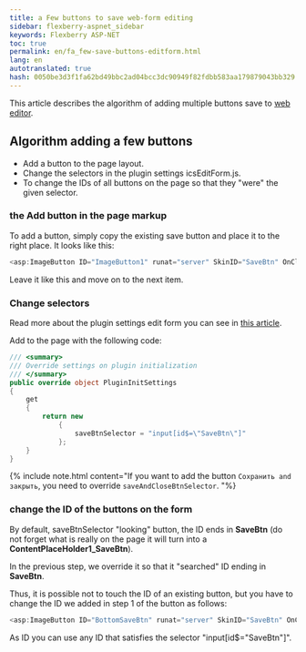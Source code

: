 ```yaml
--- 
title: a Few buttons to save web-form editing 
sidebar: flexberry-aspnet_sidebar 
keywords: Flexberry ASP-NET 
toc: true 
permalink: en/fa_few-save-buttons-editform.html 
lang: en 
autotranslated: true 
hash: 0050be3d3f1fa62bd49bbc2ad04bcc3dc90949f82fdbb583aa179879043bb329 
--- 
```


This article describes the algorithm of adding multiple buttons save to [web editor](fa_editform.html). 

## Algorithm adding a few buttons 

* Add a button to the page layout. 
* Change the selectors in the plugin settings icsEditForm.js. 
* To change the IDs of all buttons on the page so that they "were" the given selector. 

### the Add button in the page markup 

To add a button, simply copy the existing save button and place it to the right place. It looks like this: 

```csharp
<asp:ImageButton ID="ImageButton1" runat="server" SkinID="SaveBtn" OnClick="SaveBtn_Click" AlternateText="<%$ Resources: Resource, Save %>" ValidationGroup="savedoc" />
``` 

Leave it like this and move on to the next item. 

### Change selectors 

Read more about the plugin settings edit form you can see in [this article](fa_editform-configuration.html). 

Add to the page with the following code: 

```csharp
/// <summary> 
/// Override settings on plugin initialization 
/// </summary> 
public override object PluginInitSettings
{
    get 
    { 
        return new
            {
                saveBtnSelector = "input[id$=\"SaveBtn\"]"
            };
    }
}
``` 

{% include note.html content="If you want to add the button `Сохранить and закрыть`, you need to override `saveAndCloseBtnSelector`. "%} 

### change the ID of the buttons on the form 

By default, saveBtnSelector "looking" button, the ID ends in **SaveBtn** (do not forget what is really on the page it will turn into a **ContentPlaceHolder1_SaveBtn**). 

In the previous step, we override it so that it "searched" ID ending in **SaveBtn**. 

Thus, it is possible not to touch the ID of an existing button, but you have to change the ID we added in step 1 of the button as follows: 

```csharp
<asp:ImageButton ID="BottomSaveBtn" runat="server" SkinID="SaveBtn" OnClick="SaveBtn_Click" AlternateText="<%$ Resources: Resource, Save %>" ValidationGroup="savedoc" />
``` 

As ID you can use any ID that satisfies the selector "input[id$=\"SaveBtn\"]". 



